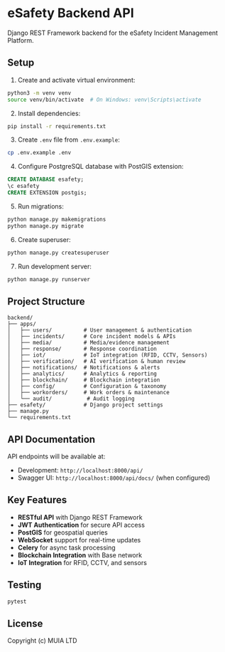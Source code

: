 # eSafety Backend API

Django REST Framework backend for the eSafety Incident Management Platform.

## Setup

1. Create and activate virtual environment:
```bash
python3 -m venv venv
source venv/bin/activate  # On Windows: venv\Scripts\activate
```

2. Install dependencies:
```bash
pip install -r requirements.txt
```

3. Create `.env` file from `.env.example`:
```bash
cp .env.example .env
```

4. Configure PostgreSQL database with PostGIS extension:
```sql
CREATE DATABASE esafety;
\c esafety
CREATE EXTENSION postgis;
```

5. Run migrations:
```bash
python manage.py makemigrations
python manage.py migrate
```

6. Create superuser:
```bash
python manage.py createsuperuser
```

7. Run development server:
```bash
python manage.py runserver
```

## Project Structure

```
backend/
├── apps/
│   ├── users/          # User management & authentication
│   ├── incidents/      # Core incident models & APIs
│   ├── media/          # Media/evidence management
│   ├── response/       # Response coordination
│   ├── iot/            # IoT integration (RFID, CCTV, Sensors)
│   ├── verification/   # AI verification & human review
│   ├── notifications/  # Notifications & alerts
│   ├── analytics/      # Analytics & reporting
│   ├── blockchain/     # Blockchain integration
│   ├── config/         # Configuration & taxonomy
│   ├── workorders/     # Work orders & maintenance
│   └── audit/           # Audit logging
├── esafety/            # Django project settings
├── manage.py
└── requirements.txt
```

## API Documentation

API endpoints will be available at:
- Development: `http://localhost:8000/api/`
- Swagger UI: `http://localhost:8000/api/docs/` (when configured)

## Key Features

- **RESTful API** with Django REST Framework
- **JWT Authentication** for secure API access
- **PostGIS** for geospatial queries
- **WebSocket** support for real-time updates
- **Celery** for async task processing
- **Blockchain Integration** with Base network
- **IoT Integration** for RFID, CCTV, and sensors

## Testing

```bash
pytest
```

## License

Copyright (c) MUIA LTD

